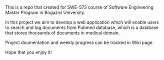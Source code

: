 This is a repo that created for SWE-573 course of Software Engineering Master Program in Bogazici University.

In this project we aim to develop a web application which will enable users to search and tag documents from Pubmed database, which is a database that stores thousands of documents in medical domain.

Project doumentation and weekly progress can be tracked in Wiki page.

Hope that you enjoy it!